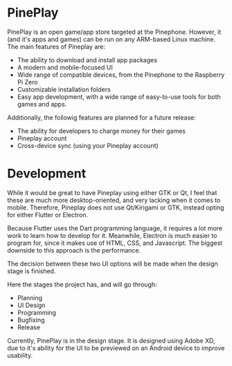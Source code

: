 # PinePlay
PinePlay is an open game/app store targeted at the Pinephone. However, it (and it's apps and games) can be run on any ARM-based Linux machine. The main features of Pineplay are:

* The ability to download and install app packages
* A modern and mobile-focused UI
* Wide range of compatible devices, from the Pinephone to the Raspberry Pi Zero
* Customizable installation folders
* Easy app development, with a wide range of easy-to-use tools for both games and apps.

Additionally, the followig features are planned for a future release:

* The ability for developers to charge money for their games
* Pineplay account
* Cross-device sync (using your Pineplay account)

# Development
While it would be great to have Pineplay using either GTK or Qt, I feel that these are much more desktop-oriented, and very lacking when it comes to mobile. Therefore, Pineplay does not use Qt/Kirigami or GTK, instead opting for either Flutter or Electron. 

Because Flutter uses the Dart programming language, it requires a lot more work to learn how to develop for it. Meanwhile, Electron is much easier to program for, since it makes use of HTML, CSS, and Javascript. The biggest downside to this approach is the performance.

The decision between these two UI options will be made when the design stage is finished.

Here the stages the project has, and will go through:

* Planning
* UI Design
* Programming
* Bugfixing
* Release

Currently, PinePlay is in the design stage. It is designed using Adobe XD, due to it's ability for the UI to be previewed on an Android device to improve usability.
